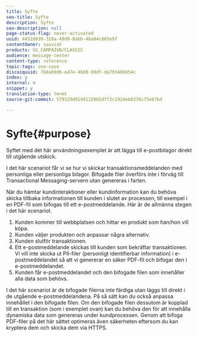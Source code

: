 ```yaml
---
title: Syfte
seo-title: Syfte
description: Syfte
seo-description: null
page-status-flag: never-activated
uuid: 4452d839-318a-49d8-8abb-4ba04c803e9f
contentOwner: sauviat
products: SG_CAMPAIGN/CLASSIC
audience: message-center
content-type: reference
topic-tags: use-case
discoiquuid: 7b8ab9d6-e47e-46d8-99df-da793486654c
index: y
internal: n
snippet: y
translation-type: tm+mt
source-git-commit: 579329d9194115065dff2c192deb0376c75e67bd

---
```



# Syfte{#purpose}

Syftet med det här användningsexemplet är att lägga till e-postbilagor direkt till utgående utskick.

I det här scenariot får vi se hur vi skickar transaktionsmeddelanden med personliga eller personliga bilagor. Bifogade filer överförs inte i förväg till Transactional Messaging-servern utan genereras i farten.

När du hämtar kundinteraktioner eller kundinformation kan du behöva skicka tillbaka informationen till kunden i slutet av processen, till exempel i en PDF-fil som bifogas till ett e-postmeddelande. Här är de allmänna stegen i det här scenariot.

1. Kunden kommer till webbplatsen och hittar en produkt som han/hon vill köpa.
1. Kunden väljer produkten och anpassar några alternativ.
1. Kunden slutför transaktionen.
1. Ett e-postmeddelande skickas till kunden som bekräftar transaktionen. Vi vill inte skicka ut PII-filer (personligt identifierbar information) i e-postmeddelandet så att vi genererar en säker PDF-fil och bifogar den i e-postmeddelandet.
1. Kunden får e-postmeddelandet och den bifogade filen som innehåller alla data som behövs.

I det här scenariot är de bifogade filerna inte färdiga utan läggs till direkt i de utgående e-postmeddelandena. På så sätt kan du också anpassa innehållet i den bifogade filen. Om den bifogade filen dessutom är kopplad till en transaktion (som i exemplet ovan) kan du behöva den för att innehålla dynamiska data som genereras under kundprocessen. Genom att bifoga PDF-filer på det här sättet optimeras även säkerheten eftersom du kan kryptera dem och skicka dem via HTTPS.
